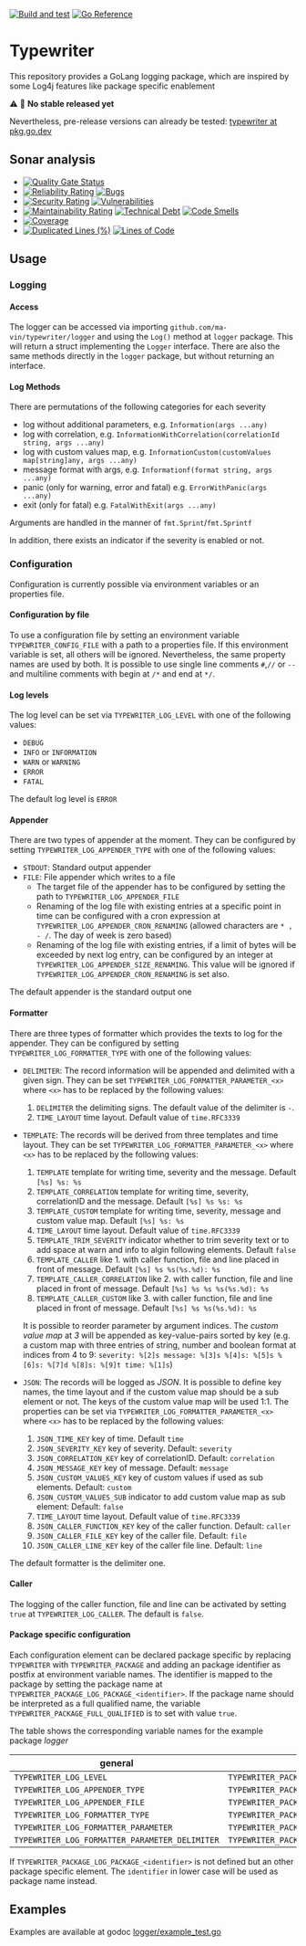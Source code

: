 [![Build and test](https://github.com/Ma-Vin/typewriter/actions/workflows/go-build.yaml/badge.svg)](https://github.com/Ma-Vin/typewriter/actions/workflows/go-build.yaml)
[![Go Reference](https://pkg.go.dev/badge/github.com/ma-vin/typewriter.svg)](https://pkg.go.dev/github.com/ma-vin/typewriter)


# Typewriter

This repository provides a GoLang logging package, which are inspired by some Log4j features like package specific enablement

:warning: :construction: **No stable released yet**

Nevertheless, pre-release versions can already be tested: [typewriter at pkg.go.dev](https://pkg.go.dev/github.com/ma-vin/typewriter)

## Sonar analysis

* [![Quality Gate Status](https://sonarcloud.io/api/project_badges/measure?project=ma-vin%3Atypewriter&metric=alert_status)](https://sonarcloud.io/summary/new_code?id=ma-vin%3Atypewriter)
* [![Reliability Rating](https://sonarcloud.io/api/project_badges/measure?project=ma-vin%3Atypewriter&metric=reliability_rating)](https://sonarcloud.io/summary/new_code?id=ma-vin%3Atypewriter)  [![Bugs](https://sonarcloud.io/api/project_badges/measure?project=ma-vin%3Atypewriter&metric=bugs)](https://sonarcloud.io/summary/new_code?id=ma-vin%3Atypewriter)
* [![Security Rating](https://sonarcloud.io/api/project_badges/measure?project=ma-vin%3Atypewriter&metric=security_rating)](https://sonarcloud.io/summary/new_code?id=ma-vin%3Atypewriter)  [![Vulnerabilities](https://sonarcloud.io/api/project_badges/measure?project=ma-vin%3Atypewriter&metric=vulnerabilities)](https://sonarcloud.io/summary/new_code?id=ma-vin%3Atypewriter)
* [![Maintainability Rating](https://sonarcloud.io/api/project_badges/measure?project=ma-vin%3Atypewriter&metric=sqale_rating)](https://sonarcloud.io/summary/new_code?id=ma-vin%3Atypewriter)  [![Technical Debt](https://sonarcloud.io/api/project_badges/measure?project=ma-vin%3Atypewriter&metric=sqale_index)](https://sonarcloud.io/summary/new_code?id=ma-vin%3Atypewriter)  [![Code Smells](https://sonarcloud.io/api/project_badges/measure?project=ma-vin%3Atypewriter&metric=code_smells)](https://sonarcloud.io/summary/new_code?id=ma-vin%3Atypewriter)
* [![Coverage](https://sonarcloud.io/api/project_badges/measure?project=ma-vin%3Atypewriter&metric=coverage)](https://sonarcloud.io/summary/new_code?id=ma-vin%3Atypewriter)
* [![Duplicated Lines (%)](https://sonarcloud.io/api/project_badges/measure?project=ma-vin%3Atypewriter&metric=duplicated_lines_density)](https://sonarcloud.io/summary/new_code?id=ma-vin%3Atypewriter)  [![Lines of Code](https://sonarcloud.io/api/project_badges/measure?project=ma-vin%3Atypewriter&metric=ncloc)](https://sonarcloud.io/summary/new_code?id=ma-vin%3Atypewriter)

## Usage

### Logging

#### Access

The logger can be accessed via importing `github.com/ma-vin/typewriter/logger` and using the `Log()` method at `logger` package. This will return a struct implementing the `Logger` interface.
There are also the same methods directly in the `logger` package, but without returning an interface.

#### Log Methods

There are permutations of the following categories for each severity

* log without additional parameters, e.g. `Information(args ...any)`
* log with correlation, e.g. `InformationWithCorrelation(correlationId string, args ...any)`
* log with custom values map, e.g. `InformationCustom(customValues map[string]any, args ...any)`
* message format with args, e.g. `Informationf(format string, args ...any)`
* panic (only for warning, error and fatal) e.g. `ErrorWithPanic(args ...any)`
* exit (only for fatal) e.g. `FatalWithExit(args ...any)`

Arguments are handled in the manner of `fmt.Sprint`/`fmt.Sprintf`

In addition, there exists an indicator if the severity is enabled or not.

### Configuration

Configuration is currently possible via environment variables or an properties file.

#### Configuration by file

To use a configuration file by setting an environment variable `TYPEWRITER_CONFIG_FILE` with a path to a properties file.
If this environment variable is set, all others will be ignored. Nevertheless, the same property names are used by both.
It is possible to use single line comments `#`,`//` or `--` and multiline comments with begin at `/*` and end at `*/`.

#### Log levels

The log level can be set via `TYPEWRITER_LOG_LEVEL` with one of the following values:

* `DEBUG`
* `INFO` or `INFORMATION`
* `WARN` or `WARNING`
* `ERROR`
* `FATAL`

The default log level is `ERROR`

#### Appender

There are two types of appender at the moment. They can be configured by setting `TYPEWRITER_LOG_APPENDER_TYPE` with one of the following values:

* `STDOUT`: Standard output appender
* `FILE`: File appender which writes to a file
  * The target file of the appender has to be configured by setting the path to `TYPEWRITER_LOG_APPENDER_FILE`
  * Renaming of the log file with existing entries at a specific point in time can be configured with a cron expression at `TYPEWRITER_LOG_APPENDER_CRON_RENAMING` (allowed characters are `* , - /`. The day of week is zero based)
  * Renaming of the log file with existing entries, if a limit of bytes will be exceeded by next log entry, can be configured by an integer at `TYPEWRITER_LOG_APPENDER_SIZE_RENAMING`. This value will be ignored if `TYPEWRITER_LOG_APPENDER_CRON_RENAMING` is set also.

The default appender is the standard output one

#### Formatter

There are three types of formatter which provides the texts to log for the appender. They can be configured by setting `TYPEWRITER_LOG_FORMATTER_TYPE` with one of the following values:

* `DELIMITER`: The record information will be appended and delimited with a given sign. They can be set `TYPEWRITER_LOG_FORMATTER_PARAMETER_<x>` where `<x>` has to be replaced by the following values:
  1. `DELIMITER` the delimiting signs. The default value of the delimiter is ` - `.
  2. `TIME_LAYOUT` time layout. Default value of `time.RFC3339`
* `TEMPLATE`: The records will be derived from three templates and time layout. They can be set `TYPEWRITER_LOG_FORMATTER_PARAMETER_<x>` where `<x>` has to be replaced by the following values:
  1. `TEMPLATE` template for writing time, severity and the message. Default `[%s] %s: %s`
  2. `TEMPLATE_CORRELATION` template for writing time, severity, correlationID and the message. Default `[%s] %s %s: %s`
  3. `TEMPLATE_CUSTOM` template for writing time, severity, message and custom value map. Default `[%s] %s: %s`
  4. `TIME_LAYOUT` time layout. Default value of `time.RFC3339`
  5. `TEMPLATE_TRIM_SEVERITY` indicator whether to trim severity text or to add space at warn and info to algin following elements. Default `false`
  6. `TEMPLATE_CALLER` like 1. with caller function, file and line placed in front of message. Default `[%s] %s %s(%s.%d): %s`
  7. `TEMPLATE_CALLER_CORRELATION` like 2. with caller function, file and line placed in front of message. Default `[%s] %s %s %s(%s.%d): %s`
  8. `TEMPLATE_CALLER_CUSTOM` like 3. with caller function, file and line placed in front of message. Default `[%s] %s %s(%s.%d): %s`

  It is possible to reorder parameter by argument indices. The *custom value map* at *3* will be appended as key-value-pairs sorted by key (e.g. a custom map with three entries of string, number and boolean format at indices from 4 to 9: `severity: %[2]s message: %[3]s %[4]s: %[5]s %[6]s: %[7]d %[8]s: %[9]t time: %[1]s`)
* `JSON`: The records will be logged as *JSON*. It is possible to define key names, the time layout and if the custom value map should be a sub element or not. The keys of the custom value map will be used 1:1. The properties can be set via `TYPEWRITER_LOG_FORMATTER_PARAMETER_<x>` where `<x>` has to be replaced by the following values:
  1. `JSON_TIME_KEY` key of time. Default `time`
  2. `JSON_SEVERITY_KEY` key of severity. Default: `severity`
  3. `JSON_CORRELATION_KEY` key of correlationID. Default: `correlation`
  4. `JSON_MESSAGE_KEY` key of message. Default:  `message`
  5. `JSON_CUSTOM_VALUES_KEY` key of custom values if used as sub elements. Default: `custom`
  6. `JSON_CUSTOM_VALUES_SUB` indicator to add custom value map as sub element: Default: `false`
  7. `TIME_LAYOUT` time layout. Default value of `time.RFC3339`
  8. `JSON_CALLER_FUNCTION_KEY` key of the caller function. Default: `caller`
  9. `JSON_CALLER_FILE_KEY` key of the caller file. Default: `file`
  10. `JSON_CALLER_LINE_KEY` key of the caller file line. Default: `line`

The default formatter is the delimiter one.

#### Caller

The logging of the caller function, file and line can be activated by setting `true` at `TYPEWRITER_LOG_CALLER`. The default is `false`.

#### Package specific configuration

Each configuration element can be declared package specific by replacing `TYPEWRITER` with `TYPEWRITER_PACKAGE` and adding an package identifier as postfix at environment variable names. The identifier is mapped to the package by setting the package name at `TYPEWRITER_PACKAGE_LOG_PACKAGE_<identifier>`. If the package name should be interpreted as a full qualified name, the variable `TYPEWRITER_PACKAGE_FULL_QUALIFIED` is to set with value `true`.

The table shows the corresponding variable names for the example package *logger*

| general                                        | package specific                                              |
|------------------------------------------------|---------------------------------------------------------------|
| `TYPEWRITER_LOG_LEVEL`                         | `TYPEWRITER_PACKAGE_LOG_LEVEL_LOGGER`                         |
| `TYPEWRITER_LOG_APPENDER_TYPE`                 | `TYPEWRITER_PACKAGE_LOG_APPENDER_TYPE_LOGGER`                 |
| `TYPEWRITER_LOG_APPENDER_FILE`                 | `TYPEWRITER_PACKAGE_LOG_APPENDER_FILE_LOGGER`                 |
| `TYPEWRITER_LOG_FORMATTER_TYPE`                | `TYPEWRITER_PACKAGE_LOG_FORMATTER_TYPE_LOGGER`                |
| `TYPEWRITER_LOG_FORMATTER_PARAMETER`           | `TYPEWRITER_PACKAGE_LOG_FORMATTER_PARAMETER_LOGGER`           |
| `TYPEWRITER_LOG_FORMATTER_PARAMETER_DELIMITER` | `TYPEWRITER_PACKAGE_LOG_FORMATTER_PARAMETER_LOGGER_DELIMITER` |

If `TYPEWRITER_PACKAGE_LOG_PACKAGE_<identifier>` is not defined but an other package specific element. The `identifier` in lower case will be used as package name instead.

## Examples

Examples are available at godoc [logger/example_test.go](logger/example_test.go)
